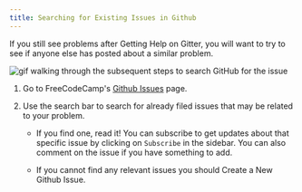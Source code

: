 ```yaml
---
title: Searching for Existing Issues in Github
---
```

If you still see problems after <a>Getting Help on Gitter</a>, you will want to try to see if anyone else has posted about a similar problem.

![gif walking through the subsequent steps to search GitHub for the issue](//discourse-user-assets.s3.amazonaws.com/original/2X/3/3577718dd9fe14fbe80b203bc3cc56cdb0d9c3af.gif)

1.  Go to FreeCodeCamp's [Github Issues](https://github.com/FreeCodeCamp/FreeCodeCamp/issues) page.

2.  Use the search bar to search for already filed issues that may be related to your problem.

    *   If you find one, read it! You can subscribe to get updates about that specific issue by clicking on `Subscribe` in the sidebar. You can also comment on the issue if you have something to add.

    *   If you cannot find any relevant issues you should <a>Create a New Github Issue</a>.